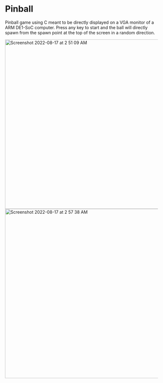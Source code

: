 # Pinball
Pinball game using C meant to be directly displayed on a VGA monitor of a ARM DE1-SoC computer. Press any key to start and the ball will directly spawn from the spawn point at the top of the screen in a random direction. 

<img width="559" alt="Screenshot 2022-08-17 at 2 51 09 AM" src="https://user-images.githubusercontent.com/81039266/184973420-36d5e1ad-e3a6-491f-95b0-ce53ac67bfec.png">
<img width="559" alt="Screenshot 2022-08-17 at 2 57 38 AM" src="https://user-images.githubusercontent.com/81039266/184973425-6684fea1-e657-4bd2-9761-023828249986.png">
